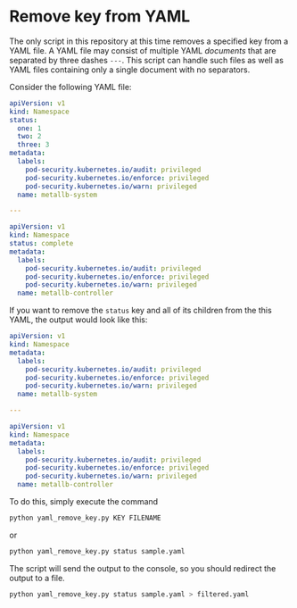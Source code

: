 # Remove key from YAML

The only script in this repository at this time removes a specified key from a YAML file. A YAML file may consist of multiple YAML _documents_ that are separated by three dashes `---`. This script can handle such files as well as YAML files containing only a single document with no separators.

Consider the following YAML file:

```yaml
apiVersion: v1
kind: Namespace
status:
  one: 1
  two: 2
  three: 3
metadata:
  labels:
    pod-security.kubernetes.io/audit: privileged
    pod-security.kubernetes.io/enforce: privileged
    pod-security.kubernetes.io/warn: privileged
  name: metallb-system

---

apiVersion: v1
kind: Namespace
status: complete
metadata:
  labels:
    pod-security.kubernetes.io/audit: privileged
    pod-security.kubernetes.io/enforce: privileged
    pod-security.kubernetes.io/warn: privileged
  name: metallb-controller
```

If you want to remove the `status` key and all of its children from the this YAML, the output would look like this:

```yaml
apiVersion: v1
kind: Namespace
metadata:
  labels:
    pod-security.kubernetes.io/audit: privileged
    pod-security.kubernetes.io/enforce: privileged
    pod-security.kubernetes.io/warn: privileged
  name: metallb-system

---

apiVersion: v1
kind: Namespace
metadata:
  labels:
    pod-security.kubernetes.io/audit: privileged
    pod-security.kubernetes.io/enforce: privileged
    pod-security.kubernetes.io/warn: privileged
  name: metallb-controller
```

To do this, simply execute the command

```bash
python yaml_remove_key.py KEY FILENAME
```

or 

```bash
python yaml_remove_key.py status sample.yaml
```

The script will send the output to the console, so you should redirect the output to a file.

```bash
python yaml_remove_key.py status sample.yaml > filtered.yaml
```
